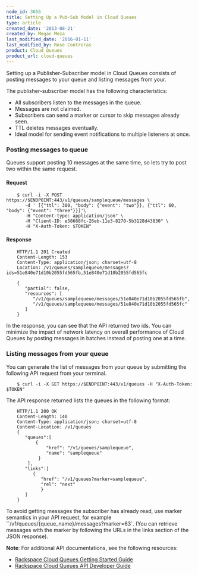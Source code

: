 ```yaml
---
node_id: 3656
title: Setting Up a Pub-Sub Model in Cloud Queues
type: article
created_date: '2013-08-21'
created_by: Megan Meza
last_modified_date: '2016-01-11'
last_modified_by: Rose Contreras
product: Cloud Queues
product_url: cloud-queues
---
```


Setting up a Publisher-Subscriber model in Cloud Queues consists of posting messages to your queue and listing messages from your. 

The publisher-subscriber model has the following characteristics:

-   All subscribers listen to the messages in the queue.
-   Messages are not claimed.
-   Subscribers can send a marker or cursor to skip messages already seen.
-   TTL deletes messages eventually.
-   Ideal model for sending event notifications to multiple listeners at once.

### Posting messages to queue

Queues support posting 10 messages at the same time, so lets try to post
two within the same request.

#### Request

        $ curl -i -X POST https://$ENDPOINT:443/v1/queues/samplequeue/messages \
           -d ' [{"ttl": 300, "body": {"event": "two"}}, {"ttl": 60, "body": {"event": "three"}}]'\
           -H "Content-type: application/json" \
           -H "Client-ID: e58668fc-26eb-11e3-8270-5b3128d43830" \
           -H "X-Auth-Token: $TOKEN"

#### Response

        HTTP/1.1 201 Created     
        Content-Length: 153     
        Content-Type: application/json; charset=utf-8     
        Location: /v1/queues/samplequeue/messages?ids=51e840e71d10b2055fd565fb,51e840e71d10b2055fd565fc 
        
        {
           "partial": false, 
           "resources": [
              "/v1/queues/samplequeue/messages/51e840e71d10b2055fd565fb", 
              "/v1/queues/samplequeue/messages/51e840e71d10b2055fd565fc"
           ]
        }

In the response, you can see that the API returned two ids. You can minimize the impact of network latency on overall performance of Cloud Queues by posting messages in batches instead of posting one at a time.

### Listing messages from your queue

You can generate the list of messages from your queue by submitting the following API request from your terminal.

        $ curl -i -X GET https://$ENDPOINT:443/v1/queues -H "X-Auth-Token: $TOKEN"

The API response returned lists the queues in the following format:

<!-- -->

        HTTP/1.1 200 OK     
        Content-Length: 140     
        Content-Type: application/json; charset=utf-8     
        Content-Location: /v1/queues  
        {
           "queues":[
               {
                   "href": "/v1/queues/samplequeue", 
                   "name": "samplequeue"
                }
            ], 
           "links":[
              {
                 "href": "/v1/queues?marker=samplequeue", 
                 "rel": "next"
                 }
           ]
        }

To avoid getting messages the subscriber has already read, use marker semantics in your API request, for example  ``/v1/queues/{queue_name}/messages?marker=63`. (You can retrieve messages with the marker by following the URLs in the links section of the JSON response).

**Note**: 
For additional API documentations, see the following resources: 
- [Rackspace Cloud Queues Getting Started Guide](https://developer.rackspace.com/docs/cloud-queues/v1/developer-guide/#getting-started)
- [Rackspace Cloud Queues API Developer Guide](https://developer.rackspace.com/docs/cloud-queues/v1/developer-guide/#developer-guide)
